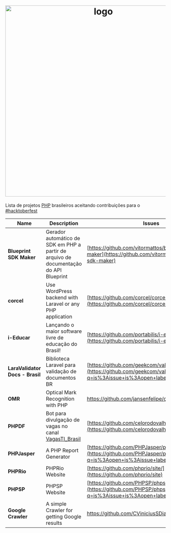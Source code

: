 <h1 align="center">
    <img width="600" src="https://i.imgur.com/OClSued.png" alt="logo"/>
</h1>

Lista de projetos [PHP](https://www.php.net) brasileiros aceitando contribuições para o [#hacktoberfest](https://hacktoberfest.digitalocean.com)  


Name | Description | Issues
--- | --- | --- 
**Blueprint SDK Maker** | Gerador automático de SDK em PHP a partir de arquivo de documentação do API Blueprint |[https://github.com/vitormattos/blueprint-sdk-maker](https://github.com/vitormattos/blueprint-sdk-maker)
**corcel** | Use WordPress backend with Laravel or any PHP application |[https://github.com/corcel/corcel](https://github.com/corcel/corcel)
**i-Educar** | Lançando o maior software livre de educação do Brasil! |[https://github.com/portabilis/i-educar](https://github.com/portabilis/i-educar)
**LaraValidator Docs - Brasil** | Biblioteca Laravel para validação de documentos BR | [https://github.com/geekcom/validator-docs/](https://github.com/geekcom/validator-docs/issues?q=is%3Aissue+is%3Aopen+label%3AHacktoberfest)
**OMR** | Optical Mark Recognition with PHP | https://github.com/jansenfelipe/omr/issues
**PHPDF** | Bot para divulgação de vagas no canal [VagasTI_Brasil](https://t.me/VagasBrasil_TI) |[https://github.com/celorodovalho/phpdfbot](https://github.com/celorodovalho/phpdfbot)
**PHPJasper** | A PHP Report Generator | [https://github.com/PHPJasper/phpjasper/](https://github.com/PHPJasper/phpjasper/issues?q=is%3Aopen+is%3Aissue+label%3AHacktoberfest)
**PHPRio** | PHPRio Website |[https://github.com/phprio/site/](https://github.com/phprio/site)
**PHPSP** | PHPSP Website |[https://github.com/PHPSP/phpsp.org.br/](https://github.com/PHPSP/phpsp.org.br/issues?q=is%3Aissue+is%3Aopen+label%3Ahacktoberfest)
**Google Crawler** | A simple Crawler for getting Google results | https://github.com/CViniciusSDias/google-crawler
